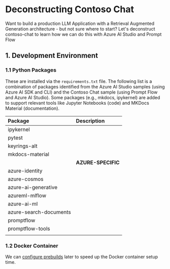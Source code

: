 # Deconstructing Contoso Chat
Want to build a production LLM Application with a Retrieval Augmented Generation architecture - but not sure where to start? Let's deconstruct contoso-chat to learn how we can do this with Azure AI Studio and Prompt Flow


## 1. Development Environment

### 1.1 Python Packages

These are installed via the `requirements.txt` file. The following list is a combination of packages identified from the Azure AI Studio samples (using Azure AI SDK and CLI) and the Contoso Chat sample (using Prompt Flow and Azure AI Studio). Some packages (e.g., mkdocs, ipykernel) are added to support relevant tools like Jupyter Notebooks (code) and MKDocs Material (documentation).

| Package | Description |
|:---|:---|
| ipykernel | |
| pytest | |
| keyrings-alt | |
| mkdocs-material | |
||  **AZURE-SPECIFIC**  |
| azure-identity| |
| azure-cosmos| |
| azure-ai-generative| |
| azureml-mlflow| |
| azure-ai-ml| |
| azure-search-documents| |
| promptflow| |
| promptflow-tools| |
| | |

### 1.2 Docker Container

We can [configure prebuilds](https://docs.github.com/en/codespaces/prebuilding-your-codespaces/configuring-prebuilds) later to speed up the Docker container setup time.
